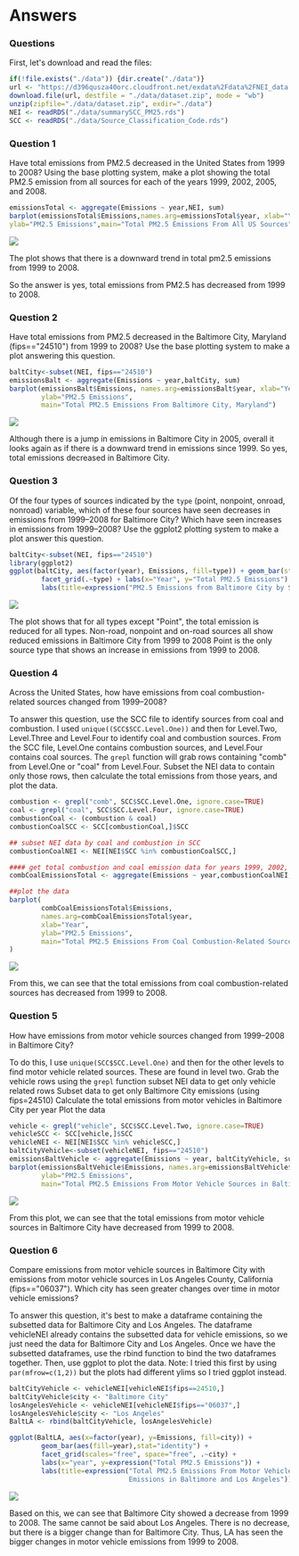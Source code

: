 Answers
================

### Questions

First, let's download and read the files:

``` r
if(!file.exists("./data")) {dir.create("./data")}
url <- "https://d396qusza40orc.cloudfront.net/exdata%2Fdata%2FNEI_data.zip"
download.file(url, destfile = "./data/dataset.zip", mode = "wb")
unzip(zipfile="./data/dataset.zip", exdir="./data")
NEI <- readRDS("./data/summarySCC_PM25.rds")
SCC <- readRDS("./data/Source_Classification_Code.rds")
```

### Question 1

Have total emissions from PM2.5 decreased in the United States from 1999 to 2008? Using the base plotting system, make a plot showing the total PM2.5 emission from all sources for each of the years 1999, 2002, 2005, and 2008.

``` r
emissionsTotal <- aggregate(Emissions ~ year,NEI, sum)
barplot(emissionsTotal$Emissions,names.arg=emissionsTotal$year, xlab="Year",
ylab="PM2.5 Emissions",main="Total PM2.5 Emissions From All US Sources")
```

![](Answers_files/figure-markdown_github/unnamed-chunk-2-1.png)

The plot shows that there is a downward trend in total pm2.5 emissions from 1999 to 2008.

So the answer is yes, total emissions from PM2.5 has decreased from 1999 to 2008.

### Question 2

Have total emissions from PM2.5 decreased in the Baltimore City, Maryland (fips=="24510") from 1999 to 2008? Use the base plotting system to make a plot answering this question.

``` r
baltCity<-subset(NEI, fips=="24510")
emissionsBalt <- aggregate(Emissions ~ year,baltCity, sum)
barplot(emissionsBalt$Emissions, names.arg=emissionsBalt$year, xlab="Year", 
        ylab="PM2.5 Emissions", 
        main="Total PM2.5 Emissions From Baltimore City, Maryland")
```

![](Answers_files/figure-markdown_github/unnamed-chunk-3-1.png)

Although there is a jump in emissions in Baltimore City in 2005, overall it looks again as if there is a downward trend in emissions since 1999. So yes, total emissions decreased in Baltimore City.

### Question 3

Of the four types of sources indicated by the `type` (point, nonpoint, onroad, nonroad) variable, which of these four sources have seen decreases in emissions from 1999–2008 for Baltimore City? Which have seen increases in emissions from 1999–2008? Use the ggplot2 plotting system to make a plot answer this question.

``` r
baltCity<-subset(NEI, fips=="24510")
library(ggplot2)
ggplot(baltCity, aes(factor(year), Emissions, fill=type)) + geom_bar(stat="identity") + 
        facet_grid(.~type) + labs(x="Year", y="Total PM2.5 Emissions") + 
        labs(title=expression("PM2.5 Emissions from Baltimore City by Source Type"))
```

![](Answers_files/figure-markdown_github/unnamed-chunk-4-1.png)

The plot shows that for all types except "Point", the total emission is reduced for all types. Non-road, nonpoint and on-road sources all show reduced emissions in Baltimore City from 1999 to 2008 Point is the only source type that shows an increase in emissions from 1999 to 2008.

### Question 4

Across the United States, how have emissions from coal combustion-related sources changed from 1999–2008?

To answer this question, use the SCC file to identify sources from coal and combustion. I used `unique((SCC$SCC.Level.One))` and then for Level.Two, Level.Three and Level.Four to identify coal and combustion sources. From the SCC file, Level.One contains combustion sources, and Level.Four contains coal sources. The `grepl` function will grab rows containing "comb" from Level.One or "coal" from Level.Four. Subset the NEI data to contain only those rows, then calculate the total emissions from those years, and plot the data.

``` r
combustion <- grepl("comb", SCC$SCC.Level.One, ignore.case=TRUE)
coal <- grepl("coal", SCC$SCC.Level.Four, ignore.case=TRUE)
combustionCoal <- (combustion & coal)
combustionCoalSCC <- SCC[combustionCoal,]$SCC

## subset NEI data by coal and combustion in SCC
combustionCoalNEI <- NEI[NEI$SCC %in% combustionCoalSCC,]

#### get total combustion and coal emission data for years 1999, 2002, 2005, 2008
combCoalEmissionsTotal <- aggregate(Emissions ~ year,combustionCoalNEI, sum)

##plot the data
barplot(
        combCoalEmissionsTotal$Emissions,
        names.arg=combCoalEmissionsTotal$year,
        xlab="Year",
        ylab="PM2.5 Emissions",
        main="Total PM2.5 Emissions From Coal Combustion-Related Sources"
)
```

![](Answers_files/figure-markdown_github/unnamed-chunk-5-1.png)

From this, we can see that the total emissions from coal combustion-related sources has decreased from 1999 to 2008.

### Question 5

How have emissions from motor vehicle sources changed from 1999–2008 in Baltimore City?

To do this, I use `unique(SCC$SCC.Level.One)` and then for the other levels to find motor vehicle related sources. These are found in level two. Grab the vehicle rows using the `grepl` function subset NEI data to get only vehicle related rows Subset data to get only Baltimore City emissions (using fips=24510) Calculate the total emissions from motor vehicles in Baltimore City per year Plot the data

``` r
vehicle <- grepl("vehicle", SCC$SCC.Level.Two, ignore.case=TRUE)
vehicleSCC <- SCC[vehicle,]$SCC
vehicleNEI <- NEI[NEI$SCC %in% vehicleSCC,]
baltCityVehicle<-subset(vehicleNEI, fips=="24510")
emissionsBaltVehicle <- aggregate(Emissions ~ year, baltCityVehicle, sum)
barplot(emissionsBaltVehicle$Emissions, names.arg=emissionsBaltVehicle$year, xlab="Year", 
        ylab="PM2.5 Emissions", 
        main="Total PM2.5 Emissions From Motor Vehicle Sources in Baltimore City, Maryland")
```

![](Answers_files/figure-markdown_github/unnamed-chunk-6-1.png)

From this plot, we can see that the total emissions from motor vehicle sources in Baltimore City have decreased from 1999 to 2008.

### Question 6

Compare emissions from motor vehicle sources in Baltimore City with emissions from motor vehicle sources in Los Angeles County, California (fips=="06037"). Which city has seen greater changes over time in motor vehicle emissions?

To answer this question, it's best to make a dataframe containing the subsetted data for Baltimore City and Los Angeles. The dataframe vehicleNEI already contains the subsetted data for vehicle emissions, so we just need the data for Baltimore City and Los Angeles. Once we have the subsetted dataframes, use the rbind function to bind the two dataframes together. Then, use ggplot to plot the data. Note: I tried this first by using `par(mfrow=c(1,2))` but the plots had different ylims so I tried ggplot instead.

``` r
baltCityVehicle <- vehicleNEI[vehicleNEI$fips==24510,]
baltCityVehicle$city <- "Baltimore City"
losAngelesVehicle <- vehicleNEI[vehicleNEI$fips=="06037",]
losAngelesVehicle$city <- "Los Angeles"
BaltLA <- rbind(baltCityVehicle, losAngelesVehicle)

ggplot(BaltLA, aes(x=factor(year), y=Emissions, fill=city)) +
        geom_bar(aes(fill=year),stat="identity") +
        facet_grid(scales="free", space="free", .~city) +
        labs(x="year", y=expression("Total PM2.5 Emissions")) + 
        labs(title=expression("Total PM2.5 Emissions From Motor Vehicle Source 
                              Emissions in Baltimore and Los Angeles"))
```

![](Answers_files/figure-markdown_github/unnamed-chunk-7-1.png)

Based on this, we can see that Baltimore City showed a decrease from 1999 to 2008. The same cannot be said about Los Angeles. There is no decrease, but there is a bigger change than for Baltimore City. Thus, LA has seen the bigger changes in motor vehicle emissions from 1999 to 2008.
